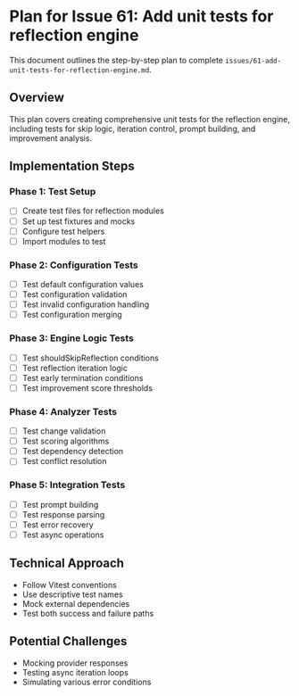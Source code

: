 # Plan for Issue 61: Add unit tests for reflection engine

This document outlines the step-by-step plan to complete `issues/61-add-unit-tests-for-reflection-engine.md`.

## Overview

This plan covers creating comprehensive unit tests for the reflection engine, including tests for skip logic, iteration control, prompt building, and improvement analysis.

## Implementation Steps



### Phase 1: Test Setup
- [ ] Create test files for reflection modules
- [ ] Set up test fixtures and mocks
- [ ] Configure test helpers
- [ ] Import modules to test

### Phase 2: Configuration Tests
- [ ] Test default configuration values
- [ ] Test configuration validation
- [ ] Test invalid configuration handling
- [ ] Test configuration merging

### Phase 3: Engine Logic Tests
- [ ] Test shouldSkipReflection conditions
- [ ] Test reflection iteration logic
- [ ] Test early termination conditions
- [ ] Test improvement score thresholds

### Phase 4: Analyzer Tests
- [ ] Test change validation
- [ ] Test scoring algorithms
- [ ] Test dependency detection
- [ ] Test conflict resolution

### Phase 5: Integration Tests
- [ ] Test prompt building
- [ ] Test response parsing
- [ ] Test error recovery
- [ ] Test async operations

## Technical Approach
- Follow Vitest conventions
- Use descriptive test names
- Mock external dependencies
- Test both success and failure paths

## Potential Challenges
- Mocking provider responses
- Testing async iteration loops
- Simulating various error conditions